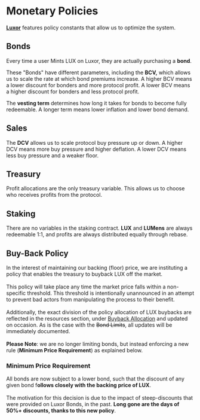 # Monetary Policies

**​**[**Luxor**](https://app.luxor.money) features policy constants that allow us to optimize the system.

## Bonds <a href="#bonds" id="bonds"></a>

Every time a user Mints LUX on Luxor, they are actually purchasing a **bond**.

These "Bonds" have different parameters, including the **BCV,** which allows us to scale the rate at which bond premiums increase. A higher BCV means a lower discount for bonders and more protocol profit. A lower BCV means a higher discount for bonders and less protocol profit.

The **vesting term** determines how long it takes for bonds to become fully redeemable. A longer term means lower inflation and lower bond demand.

## Sales <a href="#sales" id="sales"></a>

The **DCV** allows us to scale protocol buy pressure up or down. A higher DCV means more buy pressure and higher deflation. A lower DCV means less buy pressure and a weaker floor.

## Treasury <a href="#treasury" id="treasury"></a>

Profit allocations are the only treasury variable. This allows us to choose who receives profits from the protocol.

## Staking <a href="#staking" id="staking"></a>

There are no variables in the staking contract. **LUX** and **LUMens** are always redeemable 1:1, and profits are always distributed equally through rebase.

## Buy-Back Policy <a href="#staking" id="staking"></a>

In the interest of maintaining our backing (floor) price, we are instituting a policy that enables the treasury to buyback LUX off the market.\
\
This policy will take place any time the market price falls within a non-specific threshold. This threshold is intentionally unannounced in an attempt to prevent bad actors from manipulating the process to their benefit.\
\
Additionally, the exact division of the policy allocation of LUX buybacks are reflected in the resources section, under [Buyback Allocation](../resources/buyback-allocation.md) and updated on occasion. As is the case with the ~~Bond Limits~~, all updates will be immediately documented. \
\
**Please Note**: we are no longer limiting bonds, but instead enforcing a new rule (**Minimum Price Requirement**) as explained below.

### Minimum Price Requirement

All bonds are now subject to a lower bond, such that the discount of any given bond f**ollows closely with the backing price of LUX**. \
\
The motivation for this decision is due to the impact of steep-discounts that were provided on Luxor Bonds, in the past. **Long gone are the days of 50%+ discounts, thanks to this new policy**.

